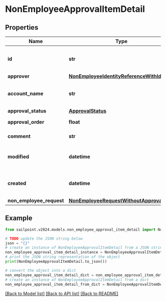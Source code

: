 # NonEmployeeApprovalItemDetail


## Properties

Name | Type | Description | Notes
------------ | ------------- | ------------- | -------------
**id** | **str** | Non-Employee approval item id | [optional] 
**approver** | [**NonEmployeeIdentityReferenceWithId**](NonEmployeeIdentityReferenceWithId.md) |  | [optional] 
**account_name** | **str** | Requested identity account name | [optional] 
**approval_status** | [**ApprovalStatus**](ApprovalStatus.md) |  | [optional] 
**approval_order** | **float** | Approval order | [optional] 
**comment** | **str** | comment of approver | [optional] 
**modified** | **datetime** | When the request was last modified. | [optional] 
**created** | **datetime** | When the request was created. | [optional] 
**non_employee_request** | [**NonEmployeeRequestWithoutApprovalItem**](NonEmployeeRequestWithoutApprovalItem.md) |  | [optional] 

## Example

```python
from sailpoint.v2024.models.non_employee_approval_item_detail import NonEmployeeApprovalItemDetail

# TODO update the JSON string below
json = "{}"
# create an instance of NonEmployeeApprovalItemDetail from a JSON string
non_employee_approval_item_detail_instance = NonEmployeeApprovalItemDetail.from_json(json)
# print the JSON string representation of the object
print(NonEmployeeApprovalItemDetail.to_json())

# convert the object into a dict
non_employee_approval_item_detail_dict = non_employee_approval_item_detail_instance.to_dict()
# create an instance of NonEmployeeApprovalItemDetail from a dict
non_employee_approval_item_detail_from_dict = NonEmployeeApprovalItemDetail.from_dict(non_employee_approval_item_detail_dict)
```
[[Back to Model list]](../README.md#documentation-for-models) [[Back to API list]](../README.md#documentation-for-api-endpoints) [[Back to README]](../README.md)


